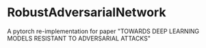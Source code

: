 # RobustAdversarialNetwork
A pytorch re-implementation for paper "TOWARDS DEEP LEARNING MODELS RESISTANT TO ADVERSARIAL ATTACKS"
